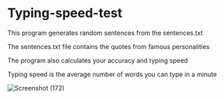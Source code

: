 # Typing-speed-test

This program generates random sentences from the sentences.txt 

The sentences.txt file contains the quotes from famous personalities

The program also calculates your accuracy and typing speed

Typing speed is the average number of words you can type in a minute

![Screenshot (172)](https://user-images.githubusercontent.com/45101690/78459433-7f5b7300-76d6-11ea-8f6d-f150a5626172.png)
